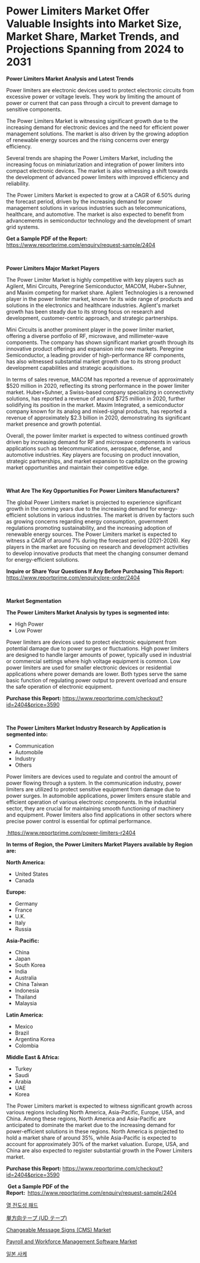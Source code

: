 <p><h1>Power Limiters Market Offer Valuable Insights into Market Size, Market Share, Market Trends, and Projections Spanning from 2024 to 2031</h1></p><p><strong>Power Limiters Market Analysis and Latest Trends</strong></p>
<p><p>Power limiters are electronic devices used to protect electronic circuits from excessive power or voltage levels. They work by limiting the amount of power or current that can pass through a circuit to prevent damage to sensitive components.</p><p>The Power Limiters Market is witnessing significant growth due to the increasing demand for electronic devices and the need for efficient power management solutions. The market is also driven by the growing adoption of renewable energy sources and the rising concerns over energy efficiency.</p><p>Several trends are shaping the Power Limiters Market, including the increasing focus on miniaturization and integration of power limiters into compact electronic devices. The market is also witnessing a shift towards the development of advanced power limiters with improved efficiency and reliability.</p><p>The Power Limiters Market is expected to grow at a CAGR of 6.50% during the forecast period, driven by the increasing demand for power management solutions in various industries such as telecommunications, healthcare, and automotive. The market is also expected to benefit from advancements in semiconductor technology and the development of smart grid systems.</p></p>
<p><strong>Get a Sample PDF of the Report:&nbsp;</strong> <a href="https://www.reportprime.com/enquiry/request-sample/2404">https://www.reportprime.com/enquiry/request-sample/2404</a></p>
<p>&nbsp;</p>
<p><strong>Power Limiters Major Market Players</strong></p>
<p><p>The Power Limiter Market is highly competitive with key players such as Agilent, Mini Circuits, Peregrine Semiconductor, MACOM, Huber+Suhner, and Maxim competing for market share. Agilent Technologies is a renowned player in the power limiter market, known for its wide range of products and solutions in the electronics and healthcare industries. Agilent's market growth has been steady due to its strong focus on research and development, customer-centric approach, and strategic partnerships.</p><p>Mini Circuits is another prominent player in the power limiter market, offering a diverse portfolio of RF, microwave, and millimeter-wave components. The company has shown significant market growth through its innovative product offerings and expansion into new markets. Peregrine Semiconductor, a leading provider of high-performance RF components, has also witnessed substantial market growth due to its strong product development capabilities and strategic acquisitions.</p><p>In terms of sales revenue, MACOM has reported a revenue of approximately $520 million in 2020, reflecting its strong performance in the power limiter market. Huber+Suhner, a Swiss-based company specializing in connectivity solutions, has reported a revenue of around $725 million in 2020, further solidifying its position in the market. Maxim Integrated, a semiconductor company known for its analog and mixed-signal products, has reported a revenue of approximately $2.3 billion in 2020, demonstrating its significant market presence and growth potential.</p><p>Overall, the power limiter market is expected to witness continued growth driven by increasing demand for RF and microwave components in various applications such as telecommunications, aerospace, defense, and automotive industries. Key players are focusing on product innovation, strategic partnerships, and market expansion to capitalize on the growing market opportunities and maintain their competitive edge.</p></p>
<p>&nbsp;</p>
<p><strong>What Are The Key Opportunities For Power Limiters Manufacturers?</strong></p>
<p><p>The global Power Limiters market is projected to experience significant growth in the coming years due to the increasing demand for energy-efficient solutions in various industries. The market is driven by factors such as growing concerns regarding energy consumption, government regulations promoting sustainability, and the increasing adoption of renewable energy sources. The Power Limiters market is expected to witness a CAGR of around 7% during the forecast period (2021-2026). Key players in the market are focusing on research and development activities to develop innovative products that meet the changing consumer demand for energy-efficient solutions.</p></p>
<p><strong>Inquire or Share Your Questions If Any Before Purchasing This Report:</strong> <a href="https://www.reportprime.com/enquiry/pre-order/2404">https://www.reportprime.com/enquiry/pre-order/2404</a></p>
<p>&nbsp;</p>
<p><strong>Market Segmentation</strong></p>
<p><strong>The Power Limiters Market Analysis by types is segmented into:</strong></p>
<p><ul><li>High Power</li><li>Low Power</li></ul></p>
<p><p>Power limiters are devices used to protect electronic equipment from potential damage due to power surges or fluctuations. High power limiters are designed to handle larger amounts of power, typically used in industrial or commercial settings where high voltage equipment is common. Low power limiters are used for smaller electronic devices or residential applications where power demands are lower. Both types serve the same basic function of regulating power output to prevent overload and ensure the safe operation of electronic equipment.</p></p>
<p><strong>Purchase this Report:&nbsp;</strong><a href="https://www.reportprime.com/checkout?id=2404&price=3590">https://www.reportprime.com/checkout?id=2404&price=3590</a></p>
<p>&nbsp;</p>
<p><strong>The Power Limiters Market Industry Research by Application is segmented into:</strong></p>
<p><ul><li>Communication</li><li>Automobile</li><li>Industry</li><li>Others</li></ul></p>
<p><p>Power limiters are devices used to regulate and control the amount of power flowing through a system. In the communication industry, power limiters are utilized to protect sensitive equipment from damage due to power surges. In automobile applications, power limiters ensure stable and efficient operation of various electronic components. In the industrial sector, they are crucial for maintaining smooth functioning of machinery and equipment. Power limiters also find applications in other sectors where precise power control is essential for optimal performance.</p></p>
<p><a href="https://www.reportprime.com/power-limiters-r2404">&nbsp;https://www.reportprime.com/power-limiters-r2404</a></p>
<p><strong>In terms of Region, the Power Limiters Market Players available by Region are:</strong></p>
<p>
    <p> <strong> North America: </strong>
        <ul>
            <li>United States</li>
            <li>Canada</li>
        </ul>
        </p> 
    <p> <strong> Europe: </strong>
        <ul>
            <li>Germany</li>
            <li>France</li>
            <li>U.K.</li>
            <li>Italy</li>
            <li>Russia</li>
        </ul>
        </p> 
    <p> <strong> Asia-Pacific: </strong>
        <ul>
            <li>China</li>
            <li>Japan</li>
            <li>South Korea</li>
            <li>India</li>
            <li>Australia</li>
            <li>China Taiwan</li>
            <li>Indonesia</li>
            <li>Thailand</li>
            <li>Malaysia</li>
        </ul>
        </p> 
    <p> <strong> Latin America: </strong>
        <ul>
            <li>Mexico</li>
            <li>Brazil</li>
            <li>Argentina Korea</li>
            <li>Colombia</li>
        </ul>
        </p> 
    <p> <strong> Middle East & Africa: </strong>
        <ul>
            <li>Turkey</li>
            <li>Saudi</li>
            <li>Arabia</li>
            <li>UAE</li>
            <li>Korea</li>
        </ul>
    </p>
    </p>
<p><p>The Power Limiters market is expected to witness significant growth across various regions including North America, Asia-Pacific, Europe, USA, and China. Among these regions, North America and Asia-Pacific are anticipated to dominate the market due to the increasing demand for power-efficient solutions in these regions. North America is projected to hold a market share of around 35%, while Asia-Pacific is expected to account for approximately 30% of the market valuation. Europe, USA, and China are also expected to register substantial growth in the Power Limiters market.</p></p>
<p><strong>Purchase this Report: </strong><a href="https://www.reportprime.com/checkout?id=2404&price=3590">https://www.reportprime.com/checkout?id=2404&price=3590</a></p>
<p>&nbsp;<strong>Get a Sample PDF of the Report:&nbsp;&nbsp;</strong><a href="https://www.reportprime.com/enquiry/request-sample/2404">https://www.reportprime.com/enquiry/request-sample/2404</a></p>
<p><strong></strong></p>
<p><p><a href="https://medium.com/@bruiser75687/%EA%B8%80%EB%A1%9C%EB%B2%8C-%EC%97%B4-%EC%A0%84%EB%8F%84-%ED%8C%A8%EB%93%9C-%EC%8B%9C%EC%9E%A5-%EB%8F%99%ED%96%A5-2024%EB%85%84%EB%B6%80%ED%84%B0-2031%EB%85%84%EA%B9%8C%EC%A7%80-%EC%84%B1%EC%9E%A5-%EA%B8%B0%ED%9A%8C%EC%99%80-%EB%8F%84%EC%A0%84-%EC%98%88%EC%83%81%EC%9D%84-%ED%86%B5%ED%95%9C-%ED%86%B5%EC%B0%B0%EB%A0%A5-fcb8bb9243a5">열 전도성 패드</a></p><p><a href="https://github.com/Alenaieme/Market-Research-Report-List-2/blob/main/460215623371.md">単方向テープ (UD テープ)</a></p><p><a href="https://www.linkedin.com/pulse/global-changeable-message-signs-cms-market-product-type-application-yudcf">Changeable Message Signs (CMS) Market</a></p><p><a href="https://medium.com/@patriciahanson2013/payroll-and-workforce-management-software-market-a-global-and-regional-analysis-focus-on-end-c8fea925c07a">Payroll and Workforce Management Software Market</a></p><p><a href="https://github.com/fredrickeglers/Market-Research-Report-List-3/blob/main/573441628930.md">일본 사케</a></p></p>